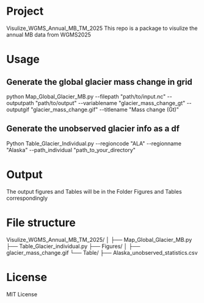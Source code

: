 # Project
Visulize_WGMS_Annual_MB_TM_2025
This repo is a package to visulize the annual MB  data from WGMS2025

# Usage

## Generate the global glacier mass change in grid 
python Map_Global_Glacier_MB.py --filepath "path/to/input.nc" --outputpath "path/to/output" --variablename "glacier_mass_change_gt" --outputgif "glacier_mass_change.gif" --titlename "Mass change (Gt)"

## Generate the unobserved glacier info as a df
Python Table_Glacier_Individual.py --regioncode "ALA" --regionname "Alaska" --path_individual "path_to_your_directory"

# Output
The output figures and Tables will be in the Folder Figures and Tables correspondingly

# File structure
Visulize_WGMS_Annual_MB_TM_2025/
│
├── Map_Global_Glacier_MB.py
├── Table_Glacier_individual.py
├── Figures/
│   ├── glacier_mass_change.gif
└── Table/
    ├── Alaska_unobserved_statistics.csv

# License
MIT License
